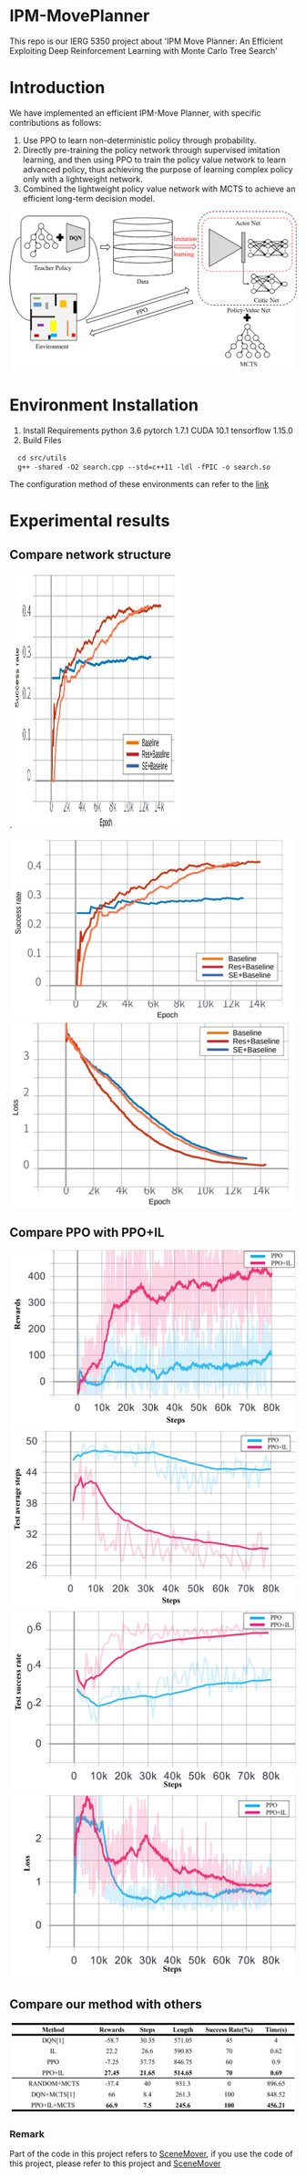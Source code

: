 # IPM-MovePlanner
This repo is our IERG 5350 project about 'IPM Move Planner: An Efficient Exploiting Deep Reinforcement Learning with Monte Carlo Tree Search'
# Introduction
We have implemented an efficient IPM-Move Planner, with specific contributions as follows:
1. Use PPO to learn non-deterministic policy through probability.
2. Directly pre-training the policy network through supervised imitation learning, and then using PPO to train the policy value network to learn advanced policy, thus achieving the purpose of learning complex policy only with a lightweight network.
3. Combined the lightweight policy value network with MCTS to achieve an efficient long-term decision model.

![image](https://github.com/baifanxxx/IPM-MovePlanner/blob/main/IPM-MovePlaner/figs/Structure_diagram.png)

# Environment Installation
1. Install Requirements
  python 3.6
  pytorch 1.7.1
  CUDA 10.1
  tensorflow 1.15.0
2. Build Files 
```
  cd src/utils
  g++ -shared -O2 search.cpp --std=c++11 -ldl -fPIC -o search.so
```
The configuration method of these environments can refer to the [link](https://github.com/HanqingWangAI/SceneMover)

# Experimental results
## Compare network structure
.<img src="https://github.com/baifanxxx/IPM-MovePlanner/blob/main/IPM-MovePlaner/figs/net_success_rate.jpg" width="300" height="450" />

![image](https://github.com/baifanxxx/IPM-MovePlanner/blob/main/IPM-MovePlaner/figs/net_success_rate.jpg)
![image](https://github.com/baifanxxx/IPM-MovePlanner/blob/main/IPM-MovePlaner/figs/net_loss.jpg)

## Compare PPO with PPO+IL
![image](https://github.com/baifanxxx/IPM-MovePlanner/blob/main/IPM-MovePlaner/figs/rewards.png)
![image](https://github.com/baifanxxx/IPM-MovePlanner/blob/main/IPM-MovePlaner/figs/test_average_step.png)
![image](https://github.com/baifanxxx/IPM-MovePlanner/blob/main/IPM-MovePlaner/figs/test_success_rate.png)
![image](https://github.com/baifanxxx/IPM-MovePlanner/blob/main/IPM-MovePlaner/figs/loss.png)

## Compare our method with others
![image](https://github.com/baifanxxx/IPM-MovePlanner/blob/main/IPM-MovePlaner/figs/table.jpg)

### Remark
Part of the code in this project refers to [SceneMover](https://github.com/HanqingWangAI/SceneMover), if you use the code of this project, please refer to this project and [SceneMover](https://github.com/HanqingWangAI/SceneMover)

